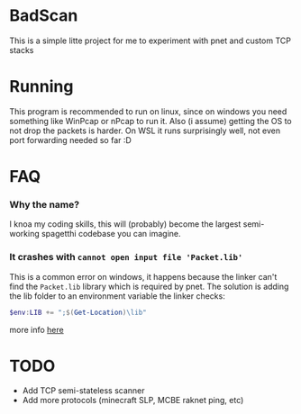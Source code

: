 # BadScan
This is a simple litte project for me to experiment with pnet and custom TCP stacks

# Running
This program is recommended to run on linux, since on windows you need something like WinPcap or nPcap to run it. Also (i assume) getting the OS to not drop the packets is harder.
On WSL it runs surprisingly well, not even port forwarding needed so far :D

# FAQ
### Why the name?
I knoa my coding skills, this will (probably) become the largest semi-working spagetthi codebase you can imagine.

### It crashes with `cannot open input file 'Packet.lib'`
This is a common error on windows, it happens because the linker can't find the `Packet.lib` library which is required by pnet. The solution is adding the lib folder to an environment variable the linker checks:
```powershell
$env:LIB += ";$(Get-Location)\lib"
```
more info [here](https://github.com/libpnet/libpnet?tab=readme-ov-file#windows)

# TODO
- Add TCP semi-stateless scanner
- Add more protocols (minecraft SLP, MCBE raknet ping, etc)